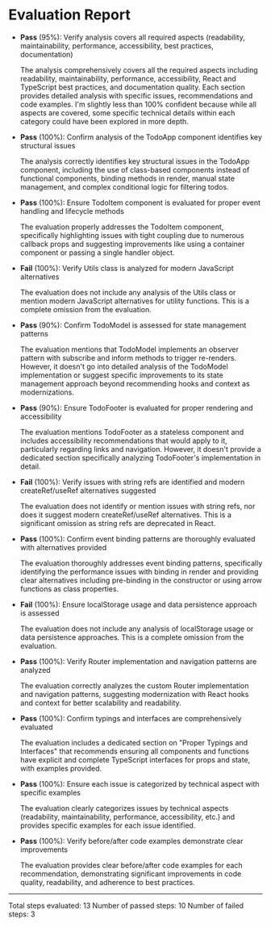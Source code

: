 # Evaluation Report

- **Pass** (95%): Verify analysis covers all required aspects (readability, maintainability, performance, accessibility, best practices, documentation)
  
  The analysis comprehensively covers all the required aspects including readability, maintainability, performance, accessibility, React and TypeScript best practices, and documentation quality. Each section provides detailed analysis with specific issues, recommendations and code examples. I'm slightly less than 100% confident because while all aspects are covered, some specific technical details within each category could have been explored in more depth.

- **Pass** (100%): Confirm analysis of the TodoApp component identifies key structural issues
  
  The analysis correctly identifies key structural issues in the TodoApp component, including the use of class-based components instead of functional components, binding methods in render, manual state management, and complex conditional logic for filtering todos.

- **Pass** (100%): Ensure TodoItem component is evaluated for proper event handling and lifecycle methods
  
  The evaluation properly addresses the TodoItem component, specifically highlighting issues with tight coupling due to numerous callback props and suggesting improvements like using a container component or passing a single handler object.

- **Fail** (100%): Verify Utils class is analyzed for modern JavaScript alternatives
  
  The evaluation does not include any analysis of the Utils class or mention modern JavaScript alternatives for utility functions. This is a complete omission from the evaluation.

- **Pass** (90%): Confirm TodoModel is assessed for state management patterns
  
  The evaluation mentions that TodoModel implements an observer pattern with subscribe and inform methods to trigger re-renders. However, it doesn't go into detailed analysis of the TodoModel implementation or suggest specific improvements to its state management approach beyond recommending hooks and context as modernizations.

- **Pass** (90%): Ensure TodoFooter is evaluated for proper rendering and accessibility
  
  The evaluation mentions TodoFooter as a stateless component and includes accessibility recommendations that would apply to it, particularly regarding links and navigation. However, it doesn't provide a dedicated section specifically analyzing TodoFooter's implementation in detail.

- **Fail** (100%): Verify issues with string refs are identified and modern createRef/useRef alternatives suggested
  
  The evaluation does not identify or mention issues with string refs, nor does it suggest modern createRef/useRef alternatives. This is a significant omission as string refs are deprecated in React.

- **Pass** (100%): Confirm event binding patterns are thoroughly evaluated with alternatives provided
  
  The evaluation thoroughly addresses event binding patterns, specifically identifying the performance issues with binding in render and providing clear alternatives including pre-binding in the constructor or using arrow functions as class properties.

- **Fail** (100%): Ensure localStorage usage and data persistence approach is assessed
  
  The evaluation does not include any analysis of localStorage usage or data persistence approaches. This is a complete omission from the evaluation.

- **Pass** (100%): Verify Router implementation and navigation patterns are analyzed
  
  The evaluation correctly analyzes the custom Router implementation and navigation patterns, suggesting modernization with React hooks and context for better scalability and readability.

- **Pass** (100%): Confirm typings and interfaces are comprehensively evaluated
  
  The evaluation includes a dedicated section on "Proper Typings and Interfaces" that recommends ensuring all components and functions have explicit and complete TypeScript interfaces for props and state, with examples provided.

- **Pass** (100%): Ensure each issue is categorized by technical aspect with specific examples
  
  The evaluation clearly categorizes issues by technical aspects (readability, maintainability, performance, accessibility, etc.) and provides specific examples for each issue identified.

- **Pass** (100%): Verify before/after code examples demonstrate clear improvements
  
  The evaluation provides clear before/after code examples for each recommendation, demonstrating significant improvements in code quality, readability, and adherence to best practices.

---

Total steps evaluated: 13
Number of passed steps: 10
Number of failed steps: 3